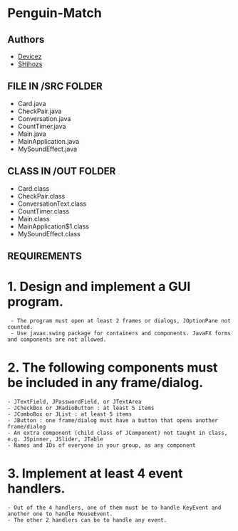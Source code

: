 # Penguin-Match

## Authors
- [Devicez](https://github.com/Devicez)
- [SHihozs](https://github.com/SHihozs)

## FILE IN /SRC FOLDER
- Card.java
- CheckPair.java
- Conversation.java
- CountTimer.java
- Main.java
- MainApplication.java
- MySoundEffect.java

## CLASS IN /OUT FOLDER
- Card.class
- CheckPair.class
- ConversationText.class
- CountTimer.class
- Main.class
- MainApplication$1.class
- MySoundEffect.class

## REQUIREMENTS

# 1. Design and implement a GUI program. 
     - The program must open at least 2 frames or dialogs, JOptionPane not counted. 
     - Use javax.swing package for containers and components. JavaFX forms and components are not allowed.

# 2. The following components must be included in any frame/dialog.
    - JTextField, JPasswordField, or JTextArea
    - JCheckBox or JRadioButton : at least 5 items
    - JComboBox or JList : at least 5 items
    - JButton : one frame/dialog must have a button that opens another frame/dialog
    - An extra component (child class of JComponent) not taught in class, e.g. JSpinner, JSlider, JTable
    - Names and IDs of everyone in your group, as any component

# 3. Implement at least 4 event handlers.
    - Out of the 4 handlers, one of them must be to handle KeyEvent and another one to handle MouseEvent.
    - The other 2 handlers can be to handle any event.

